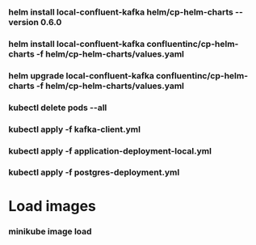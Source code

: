 ### helm install local-confluent-kafka helm/cp-helm-charts --version 0.6.0

### helm install local-confluent-kafka confluentinc/cp-helm-charts -f helm/cp-helm-charts/values.yaml
### helm upgrade local-confluent-kafka confluentinc/cp-helm-charts -f helm/cp-helm-charts/values.yaml

### kubectl delete pods --all

### kubectl apply -f kafka-client.yml
### kubectl apply -f application-deployment-local.yml 
### kubectl apply -f postgres-deployment.yml


# Load images
### minikube image load
